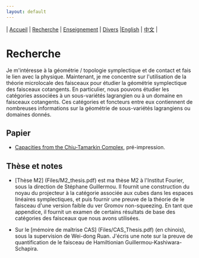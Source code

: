 ```yaml
---
layout: default
---
```



| [Accueil](index-fr.md)  | [Recherche](research-fr.md)    | [Enseignement](teaching-fr.md) | [Divers](miscellaneous-fr.md)    |[English](research-en.md)    | [中文](research-ch.md) |

# Recherche

Je m'intéresse à la géométrie / topologie symplectique et de contact et fais le lien avec la physique. Maintenant, je me concentre sur l'utilisation de la théorie microlocale des faisceaux pour étudier la géométrie symplectique des faisceaux cotangents. En particulier, nous pouvons étudier les catégories associées à un sous-variétés lagrangien ou à un domaine en faisceaux cotangents. Ces catégories et foncteurs entre eux contiennent de nombreuses informations sur la géométrie de sous-variétés lagrangiens ou domaines donnés.

## Papier

- [Capacities from the Chiu-Tamarkin Complex](https://arxiv.org/abs/2103.05143), pré-impression. 

## Thèse et notes

- [Thèse M2] (Files/M2_thesis.pdf) est ma thèse M2 à l'Institut Fourier, sous la direction de Stéphane Guillermou. Il fournit une construction du noyau du projecteur à la catégorie associée aux cubes dans les espaces linéaires symplectiques, et puis fournir une preuve de la théorie de le faisceau d'une version faible du ver Gromov non-squeezing. En tant que appendice, il fournit un examen de certains résultats de base des catégories des faisceaux que nous avons utilisées.

- Sur le [mémoire de maîtrise CAS] (Files/CAS_Thesis.pdf) (en chinois), sous la supervision de Wei-dong Ruan. J'écris une note sur la preuve de  quantification de le faisceau de Hamiltionian Guillermou-Kashiwara-Schapira.

